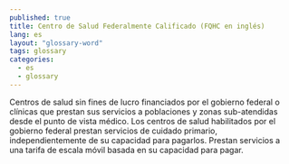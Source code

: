```yaml
---
published: true
title: Centro de Salud Federalmente Calificado (FQHC en inglés)
lang: es
layout: "glossary-word"
tags: glossary
categories:
  - es
  - glossary
---
```


Centros de salud sin fines de lucro financiados por el gobierno federal o clínicas que prestan sus servicios a poblaciones y zonas 
sub-atendidas desde el punto de vista médico. Los centros de salud habilitados por el gobierno federal prestan servicios de cuidado primario, independientemente de su capacidad para pagarlos. Prestan servicios a una tarifa de escala móvil basada en su capacidad para pagar. 
